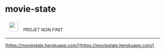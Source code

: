 # movie-state

<img style="  display: inline-block;font-size: 0.85rem;padding: 0.5375em 0.925em;" src="https://www.svgrepo.com/show/352966/attention.svg" width="30"> PROJET NON FINIT

---

[https://moviestate.herokuapp.com/](https://moviestate.herokuapp.com/)
